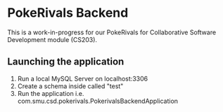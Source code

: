 # PokeRivals Backend

This is a work-in-progress for our PokeRivals for Collaborative Software Development module (CS203).

## Launching the application

1. Run a local MySQL Server on localhost:3306
2. Create a schema inside called "test"
3. Run the application i.e. com.smu.csd.pokerivals.PokerivalsBackendApplication